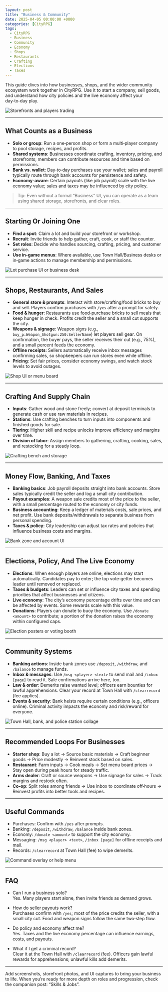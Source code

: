 ```yaml
---
layout: post
title: "Business & Community"
date: 2025-04-05 00:00:00 +0000
categories: [CityRPG]
tags:
  - CityRPG
  - Business
  - Community
  - Economy
  - Shops
  - Restaurants
  - Crafting
  - Elections
  - Taxes
---
```


This guide dives into how businesses, shops, and the wider community ecosystem work together in CityRPG. Use it to start a company, sell goods, and understand how city policies and the live economy affect your day‑to‑day play.

![Storefronts and players trading](https://placehold.co/600x400?text=Placeholder&format=svg)

---

## What Counts as a Business

- **Solo or group**: Run a one‑person shop or form a multi‑player company to pool storage, recipes, and profits.
- **Shared systems**: Businesses coordinate crafting, inventory, pricing, and storefronts; members can contribute resources and time based on permissions.
- **Bank vs. wallet**: Day‑to‑day purchases use your wallet; sales and payroll typically route through bank accounts for persistence and safety.
- **Economy‑aware**: Certain payouts (like job payroll) scale with the live economy value; sales and taxes may be influenced by city policy.

> Tip: Even without a formal “Business” UI, you can operate as a team using shared storage, storefronts, and clear roles.

---

## Starting Or Joining One

- **Find a spot**: Claim a lot and build your storefront or workshop.
- **Recruit**: Invite friends to help gather, craft, cook, or staff the counter.
- **Set roles**: Decide who handles sourcing, crafting, pricing, and customer service.
- **Use in‑game menus**: Where available, use Town Hall/Business desks or in‑game actions to manage membership and permissions.

![Lot purchase UI or business desk](https://placehold.co/600x400?text=Placeholder&format=svg)

---

## Shops, Restaurants, And Sales

- **General store & prompts**: Interact with store/crafting/food bricks to buy and sell. Players confirm purchases with `/yes` after a prompt for safety.
- **Food & hunger**: Restaurants use food‑purchase bricks to sell meals that keep hunger in check. Profits credit the seller and a small cut supports the city.
- **Weapons & signage**: Weapon signs (e.g., `buy_p:Weapon_Shotgun:250:SellerName`) let players sell gear. On confirmation, the buyer pays, the seller receives their cut (e.g., 75%), and a small percent feeds the economy.
- **Offline receipts**: Sellers automatically receive inbox messages confirming sales, so shopkeepers can run stores even while offline.
- **Pricing**: Set fair prices, consider economy swings, and watch stock levels to avoid outages.

![Shop UI or menu board](https://placehold.co/600x400?text=Placeholder&format=svg)

---

## Crafting And Supply Chain

- **Inputs**: Gather wood and stone freely; convert at deposit terminals to generate cash or use raw materials in recipes.
- **Stations**: Use crafting benches to turn inputs into components and finished goods for sale.
- **Tiering**: Higher skill and recipe unlocks improve efficiency and margins over time.
- **Division of labor**: Assign members to gathering, crafting, cooking, sales, and restocking for a steady loop.

![Crafting bench and storage](https://placehold.co/600x400?text=Placeholder&format=svg)

---

## Money Flow, Banking, And Taxes

- **Banking basics**: Job payroll deposits straight into bank accounts. Store sales typically credit the seller and log a small city contribution.
- **Payout examples**: A weapon sale credits most of the price to the seller, with a small percentage routed to the economy or city funds.
- **Business accounting**: Keep a ledger of materials costs, sale prices, and net profit. Use bank deposits/withdrawals to separate business from personal spending.
- **Taxes & policy**: City leadership can adjust tax rates and policies that influence business costs and margins.

![Bank zone and account UI](https://placehold.co/600x400?text=Placeholder&format=svg)

---

## Elections, Policy, And The Live Economy

- **Elections**: When enough players are online, elections may start automatically. Candidates pay to enter; the top vote‑getter becomes leader until removed or replaced.
- **Taxes & budgets**: Leaders can set or influence city taxes and spending priorities that affect businesses and citizens.
- **Live economy**: The city’s economy percentage drifts over time and can be affected by events. Some rewards scale with this value.
- **Donations**: Players can donate to buoy the economy. Use `/donate <amount>` to contribute; a portion of the donation raises the economy within configured caps.

![Election posters or voting booth](https://placehold.co/600x400?text=Placeholder&format=svg)

---

## Community Systems

- **Banking actions**: Inside bank zones use `/deposit`, `/withdraw`, and `/balance` to manage funds.
- **Inbox & messages**: Use `/msg <player> <text>` to send mail and `/inbox [page]` to read it. Sale confirmations arrive here, too.
- **Law & order**: Demerits raise wanted level; officers earn bounties for lawful apprehensions. Clear your record at Town Hall with `/clearrecord` (fee applies).
- **Events & security**: Bank heists require certain conditions (e.g., officers online). Criminal activity impacts the economy and risk/reward for everyone.

![Town Hall, bank, and police station collage](https://placehold.co/600x400?text=Placeholder&format=svg)

---

## Recommended Loops For Businesses

- **Starter shop**: Buy a lot → Source basic materials → Craft beginner goods → Price modestly → Reinvent stock based on sales.
- **Restaurant**: Farm inputs → Cook meals → Set menu board prices → Stay open during peak hours for steady traffic.
- **Arms dealer**: Craft or source weapons → Use signage for sales → Track margins and restock often.
- **Co‑op**: Split roles among friends → Use inbox to coordinate off‑hours → Reinvest profits into better tools and recipes.

---

## Useful Commands

- Purchases: Confirm with `/yes` after prompts.
- Banking: `/deposit`, `/withdraw`, `/balance` inside bank zones.
- Economy: `/donate <amount>` to support the city economy.
- Messaging: `/msg <player> <text>`, `/inbox [page]` for offline receipts and mail.
- Records: `/clearrecord` at Town Hall (fee) to wipe demerits.

![Command overlay or help menu](https://placehold.co/600x400?text=Placeholder&format=svg)

---

## FAQ

- Can I run a business solo?  
  Yes. Many players start alone, then invite friends as demand grows.

- How do seller payouts work?  
  Purchases confirm with `/yes`; most of the price credits the seller, with a small city cut. Food and weapon signs follow the same two‑step flow.

- Do policy and economy affect me?  
  Yes. Taxes and the live economy percentage can influence earnings, costs, and payouts.

- What if I get a criminal record?  
  Clear it at the Town Hall with `/clearrecord` (fee). Officers gain lawful rewards for apprehensions; unlawful kills add demerits.

---

Add screenshots, storefront photos, and UI captures to bring your business to life. When you’re ready for more depth on roles and progression, check the companion post: “Skills & Jobs”.

